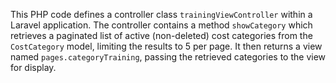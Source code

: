 This PHP code defines a controller class `trainingViewController` within a Laravel application. The controller contains a method `showCategory` which retrieves a paginated list of active (non-deleted) cost categories from the `CostCategory` model, limiting the results to 5 per page. It then returns a view named `pages.categoryTraining`, passing the retrieved categories to the view for display.